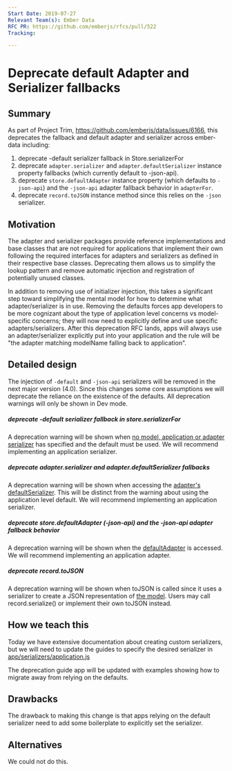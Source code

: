 ```yaml
---
Start Date: 2019-07-27
Relevant Team(s): Ember Data
RFC PR: https://github.com/emberjs/rfcs/pull/522
Tracking: 

---
```


# Deprecate default Adapter and Serializer fallbacks

## Summary
As part of Project Trim, https://github.com/emberjs/data/issues/6166, this deprecates the fallback and default adapter and serializer across ember-data including:
1. deprecate -default serializer fallback in Store.serializerFor
2. deprecate `adapter.serializer` and `adapter.defaultSerializer` instance property fallbacks (which currently default to -json-api).
3. deprecate `store.defaultAdapter` instance property (which defaults to `-json-api`) and the `-json-api` adapter fallback behavior in `adapterFor`.
4. deprecate `record.toJSON` instance method since this relies on the `-json` serializer.

## Motivation

The adapter and serializer packages provide reference implementations and base classes that are not required for applications that implement their own following the required interfaces for adapters and serializers as defined in their respective base classes.  Deprecating them allows us to simplify the lookup pattern and remove automatic injection and registration of potentially unused classes.

In addition to removing use of initializer injection, this takes a significant step toward simplifying the mental model for how to determine what adapter/serializer is in use. Removing the defaults forces app developers to be more cognizant about the type of application level concerns vs model-specific concerns; they will now need to explicitly define and use specific adapters/serializers. After this deprecation RFC lands, apps will always use an adapter/serializer explicitly put into your application and the rule will be "the adapter matching modelName falling back to application".

## Detailed design
The injection of `-default` and `-json-api` serializers will be removed in the next major version (4.0). Since this changes some core assumptions we will deprecate the reliance on the existence of the defaults. All deprecation warnings will only be shown in Dev mode.

##### deprecate -default serializer fallback in store.serializerFor
A deprecation warning will be shown when [no model, application or adapter serializer](https://github.com/emberjs/data/blob/67affb0eca7048a1a0edc856af46d1305cd1fc1d/packages/store/addon/-private/system/store.ts#L2909) has specified and the default must be used. We will recommend implementing an application serializer.

##### deprecate adapter.serializer and adapter.defaultSerializer fallbacks
A deprecation warning will be shown when accessing the [adapter's defaultSerializer](https://github.com/emberjs/data/blob/67affb0eca7048a1a0edc856af46d1305cd1fc1d/packages/store/addon/-private/system/store.ts#L2896). This will be distinct from the warning about using the application level default. We will recommend implementing an application serializer.

##### deprecate store.defaultAdapter (-json-api) and the -json-api adapter fallback behavior
A deprecation warning will be shown when the [defaultAdapter](https://github.com/emberjs/data/blob/b0cf3225662bfb806cd0c02b55b763e37a319b32/packages/store/addon/-private/system/store.ts#L309) is accessed.  We will recommend implementing an application adapter.

##### deprecate record.toJSON
A deprecation warning will be shown when toJSON is called since it uses a serializer to create a JSON representation of [the model](https://guides.emberjs.com/release/models/customizing-serializers/#toc_customizing-serializers). Users may call record.serialize() or implement their own toJSON instead.

## How we teach this

Today we have extensive documentation about creating custom serializers, but we will need to update the guides to specify the desired serializer in [app/serializers/application.js](https://guides.emberjs.com/release/models/customizing-serializers/#toc_customizing-serializers)

The deprecation guide app will be updated with examples showing how to
migrate away from relying on the defaults.

## Drawbacks

The drawback to making this change is that apps relying on the default serializer need to add some boilerplate to explicitly set the serializer.

## Alternatives

We could not do this.
